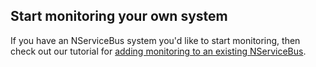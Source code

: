 
## Start monitoring your own system

If you have an NServiceBus system you'd like to start monitoring, then check out our tutorial for [adding monitoring to an existing NServiceBus](/tutorials/monitoring-setup/).